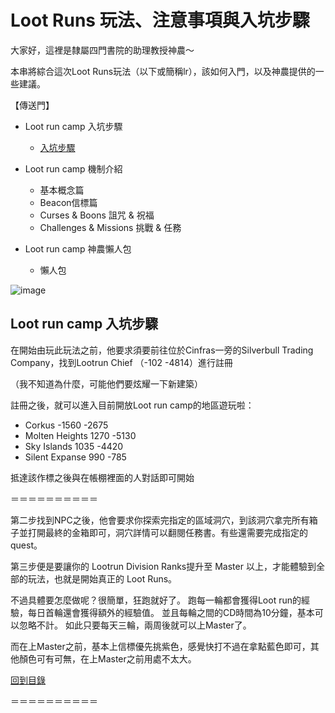 # Loot Runs 玩法、注意事項與入坑步驟
大家好，這裡是隸屬四門書院的助理教授神農～

本串將綜合這次Loot Runs玩法（以下或簡稱lr），該如何入門，以及神農提供的一些建議。

【傳送門】
- Loot run camp 入坑步驟
  - [入坑步驟](https://github.com/TusCang/E/blob/0cb3578a6c1b365cd7b2b141003960bc908d8932/Loot%20run%20camp%20%E5%85%A5%E5%9D%91%E6%AD%A5%E9%A9%9F.md)

- Loot run camp 機制介紹
  - 基本概念篇
  - Beacon信標篇
  - Curses & Boons 詛咒 & 祝福
  - Challenges & Missions 挑戰 & 任務

- Loot run camp 神農懶人包
  - 懶人包

![image](https://github.com/TusCang/E/assets/164821108/10989632-04a1-4a97-b267-cb51ebf405d1)



## Loot run camp 入坑步驟
在開始由玩此玩法之前，他要求須要前往位於Cinfras一旁的Silverbull Trading Company，找到Lootrun Chief （-102   -4814）進行註冊

（我不知道為什麼，可能他們要炫耀一下新建築）

註冊之後，就可以進入目前開放Loot run camp的地區遊玩啦：
- Corkus   -1560   -2675
- Molten Heights   1270   -5130
- Sky Islands   1035   -4420
- Silent Expanse   990   -785

抵達該作標之後與在帳棚裡面的人對話即可開始

＝＝＝＝＝＝＝＝＝＝

第二步找到NPC之後，他會要求你探索完指定的區域洞穴，到該洞穴拿完所有箱子並打開最終的金箱即可，洞穴詳情可以翻閱任務書。有些還需要完成指定的quest。

第三步便是要讓你的 Lootrun Division Ranks提升至 Master 以上，才能體驗到全部的玩法，也就是開始真正的 Loot Runs。

不過具體要怎麼做呢？很簡單，狂跑就好了。
跑每一輪都會獲得Loot run的經驗，每日首輪還會獲得額外的經驗值。
並且每輪之間的CD時間為10分鐘，基本可以忽略不計。
如此只要每天三輪，兩周後就可以上Master了。

而在上Master之前，基本上信標優先挑紫色，感覺快打不過在拿點藍色即可，其他顏色可有可無，在上Master之前用處不太大。

[回到目錄](https://github.com/TusCang/E/blob/edc8351dc6b6f3c005c72fd628b2198466a22551/README.md)

＝＝＝＝＝＝＝＝＝＝ 
